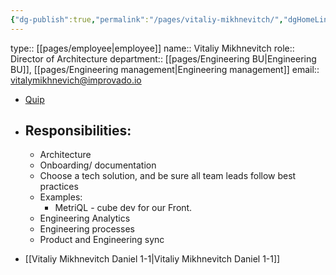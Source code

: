 ```yaml
---
{"dg-publish":true,"permalink":"/pages/vitaliy-mikhnevitch/","dgHomeLink":true,"dgPassFrontmatter":false}
---
```


type:: [[pages/employee|employee]]
name:: Vitaliy Mikhnevitch
role:: Director of Architecture 
department::   [[pages/Engineering BU|Engineering BU]], [[pages/Engineering management|Engineering management]] 
email:: vitalymikhnevich@improvado.io

- [Quip](https://improvado.quip.com/dDwyAaAC1lq5)
- ## Responsibilities: 
	- Architecture 
	- Onboarding/ documentation 
	- Choose a tech solution, and be sure all team leads follow best practices 
	- Examples:
		- MetriQL - cube dev for our Front.
	- Engineering Analytics 
	- Engineering processes 
	- Product and Engineering sync


- [[Vitaliy Mikhnevitch Daniel 1-1|Vitaliy Mikhnevitch Daniel 1-1]]